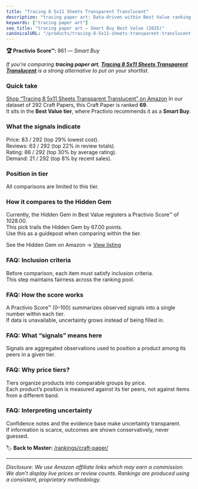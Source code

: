 ```yaml
---
title: "Tracing 8 5x11 Sheets Transparent Translucent"
description: "tracing paper art: Data-driven within Best Value ranking using the Practivio Score™. Positioned by quality, value, demand, findability, momentum."
keywords: ["tracing paper art"]
seo_title: "tracing paper art — Smart Buy Best Value (2025)"
canonicalURL: "/products/tracing-8-5x11-sheets-transparent-translucent-B0BZMLT1JK/"
---
```


**🏆 Practivio Score™:** 961 — _Smart Buy_


*If you're comparing **tracing paper art**, **[Tracing 8 5x11 Sheets Transparent Translucent](https://www.amazon.com/dp/B0BZMLT1JK?tag=practivio-20)** is a strong alternative to put on your shortlist.*
### Quick take
[Shop “Tracing 8 5x11 Sheets Transparent Translucent” on Amazon](https://www.amazon.com/dp/B0BZMLT1JK?tag=practivio-20)
In our dataset of 292 Craft Papers, this Craft Paper is ranked **69**.  
It sits in the **Best Value tier**, where Practivio recommends it as a **Smart Buy**.

### What the signals indicate
Price: 83 / 292 (top 29% lowest cost).  
Reviews: 63 / 292 (top 22% in review totals).  
Rating: 86 / 292 (top 30% by average rating).  
Demand: 21 / 292 (top 8% by recent sales).

### Position in tier
All comparisons are limited to this tier.

### How it compares to the Hidden Gem
Currently, the Hidden Gem in Best Value registers a Practivio Score™ of 1028.00.  
This pick trails the Hidden Gem by 67.00 points.  
Use this as a guidepost when comparing within the tier.  

See the Hidden Gem on Amazon → [View listing](https://www.amazon.com/dp/B00178QQJ8?tag=practivio-20)

### FAQ: Inclusion criteria
Before comparison, each item must satisfy inclusion criteria.  
This step maintains fairness across the ranking pool.

### FAQ: How the score works
A Practivio Score™ (0–100) summarizes observed signals into a single number within each tier.  
If data is unavailable, uncertainty grows instead of being filled in.

### FAQ: What “signals” means here
Signals are aggregated observations used to position a product among its peers in a given tier.

### FAQ: Why price tiers?
Tiers organize products into comparable groups by price.  
Each product’s position is measured against its tier peers, not against items from a different band.

### FAQ: Interpreting uncertainty
Confidence notes and the evidence base make uncertainty transparent.  
If information is scarce, outcomes are shown conservatively, never guessed.


🏷️ **Back to Master:** [/rankings/craft-paper/](/rankings/craft-paper/)

---
_Disclosure: We use Amazon affiliate links which may earn a commission. We don’t display live prices or review counts. Rankings are produced using a consistent, proprietary methodology._
